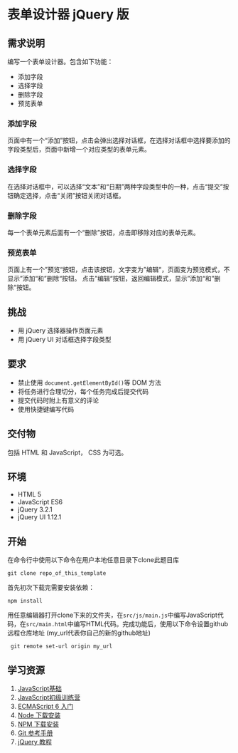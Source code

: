 # 表单设计器 jQuery 版
## 需求说明
编写一个表单设计器。包含如下功能：
* 添加字段
* 选择字段
* 删除字段
* 预览表单

### 添加字段
页面中有一个“添加”按钮，点击会弹出选择对话框，在选择对话框中选择要添加的字段类型后，页面中新增一个对应类型的表单元素。

### 选择字段
在选择对话框中，可以选择“文本”和“日期”两种字段类型中的一种，点击“提交”按钮确定选择，点击“关闭”按钮关闭对话框。

### 删除字段
每一个表单元素后面有一个“删除”按钮，点击即移除对应的表单元素。

### 预览表单
页面上有一个”预览“按钮，点击该按钮，文字变为”编辑“，页面变为预览模式，不显示”添加“和”删除“按钮。
点击”编辑“按钮，返回编辑模式，显示”添加“和”删除“按钮。

## 挑战
* 用 jQuery 选择器操作页面元素
* 用 jQuery UI 对话框选择字段类型

## 要求
* 禁止使用 `document.getElementById()`等 DOM 方法
* 将任务进行合理切分，每个任务完成后提交代码
* 提交代码时附上有意义的评论
* 使用快捷键编写代码

## 交付物
包括 HTML 和 JavaScript， CSS 为可选。

## 环境
* HTML 5
* JavaScript ES6
* jQuery 3.2.1
* jQuery UI 1.12.1

## 开始
在命令行中使用以下命令在用户本地任意目录下clone此题目库
```
git clone repo_of_this_template
```
首先初次下载完需要安装依赖：
```
npm install
```

用任意编辑器打开clone下来的文件夹，在`src/js/main.js`中编写JavaScript代码，在`src/main.html`中编写HTML代码。完成功能后，使用以下命令设置github远程仓库地址 (my_url代表你自己的新的github地址)
```
 git remote set-url origin my_url
```
## 学习资源
1. [JavaScript基础](http://codefordream.com/courses/js_basic/sections)
2. [JavaScript初级训练营](http://codefordream.com/courses/js_learning_camps/sections)
3. [ECMAScript 6 入门](http://es6.ruanyifeng.com/)
4. [Node 下载安装](https://github.com/creationix/nvm)
5. [NPM 下载安装](https://github.com/npm/npm)
6. [Git 参考手册](https://git-scm.com/docs)
7. [jQuery 教程](http://www.w3school.com.cn/jquery/)
